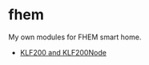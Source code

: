 # fhem
My own modules for FHEM smart home.

- [KLF200 and KLF200Node](https://github.com/buennerbernd/fhem/tree/master/KLF200/2.0)

